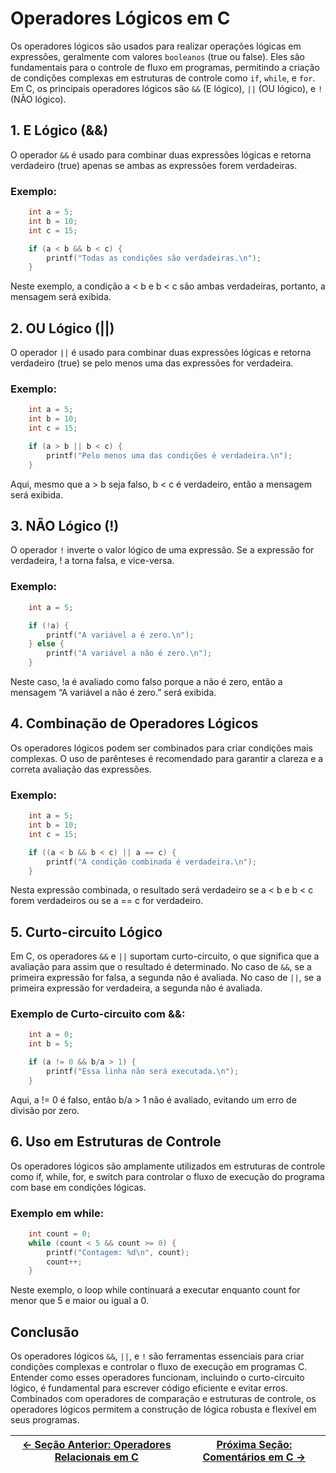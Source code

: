 # Operadores Lógicos em C

Os operadores lógicos são usados para realizar operações lógicas em expressões, geralmente com valores `booleanos` (true ou false). Eles são fundamentais para o controle de fluxo em programas, permitindo a criação de condições complexas em estruturas de controle como `if`, `while`, e `for`. Em C, os principais operadores lógicos são `&&` (E lógico), `||` (OU lógico), e `!` (NÃO lógico).

## 1. E Lógico (&&)

O operador `&&` é usado para combinar duas expressões lógicas e retorna verdadeiro (true) apenas se ambas as expressões forem verdadeiras.

### Exemplo:
```c
    int a = 5;
    int b = 10;
    int c = 15;

    if (a < b && b < c) {
        printf("Todas as condições são verdadeiras.\n");
    }
```

Neste exemplo, a condição a < b e b < c são ambas verdadeiras, portanto, a mensagem será exibida.

## 2. OU Lógico (||)

O operador `||` é usado para combinar duas expressões lógicas e retorna verdadeiro (true) se pelo menos uma das expressões for verdadeira.

### Exemplo:
```c
    int a = 5;
    int b = 10;
    int c = 15;

    if (a > b || b < c) {
        printf("Pelo menos uma das condições é verdadeira.\n");
    }
```

Aqui, mesmo que a > b seja falso, b < c é verdadeiro, então a mensagem será exibida.

## 3. NÃO Lógico (!)

O operador `!` inverte o valor lógico de uma expressão. Se a expressão for verdadeira, ! a torna falsa, e vice-versa.

### Exemplo:
```c
    int a = 5;

    if (!a) {
        printf("A variável a é zero.\n");
    } else {
        printf("A variável a não é zero.\n");
    }
```

Neste caso, !a é avaliado como falso porque a não é zero, então a mensagem “A variável a não é zero.” será exibida.

## 4. Combinação de Operadores Lógicos

Os operadores lógicos podem ser combinados para criar condições mais complexas. O uso de parênteses é recomendado para garantir a clareza e a correta avaliação das expressões.

### Exemplo:
```c
    int a = 5;
    int b = 10;
    int c = 15;

    if ((a < b && b < c) || a == c) {
        printf("A condição combinada é verdadeira.\n");
    }
```

Nesta expressão combinada, o resultado será verdadeiro se a < b e b < c forem verdadeiros ou se a == c for verdadeiro.

## 5. Curto-circuito Lógico

Em C, os operadores `&&` e `||` suportam curto-circuito, o que significa que a avaliação para assim que o resultado é determinado. No caso de `&&`, se a primeira expressão for falsa, a segunda não é avaliada. No caso de `||`, se a primeira expressão for verdadeira, a segunda não é avaliada.

### Exemplo de Curto-circuito com &&:
```c
    int a = 0;
    int b = 5;

    if (a != 0 && b/a > 1) {
        printf("Essa linha não será executada.\n");
    }
```

Aqui, a != 0 é falso, então b/a > 1 não é avaliado, evitando um erro de divisão por zero.

## 6. Uso em Estruturas de Controle

Os operadores lógicos são amplamente utilizados em estruturas de controle como if, while, for, e switch para controlar o fluxo de execução do programa com base em condições lógicas.

### Exemplo em while:
```c
    int count = 0;
    while (count < 5 && count >= 0) {
        printf("Contagem: %d\n", count);
        count++;
    }
```

Neste exemplo, o loop while continuará a executar enquanto count for menor que 5 e maior ou igual a 0.

## Conclusão

Os operadores lógicos `&&`, `||`, e `!` são ferramentas essenciais para criar condições complexas e controlar o fluxo de execução em programas C. Entender como esses operadores funcionam, incluindo o curto-circuito lógico, é fundamental para escrever código eficiente e evitar erros. Combinados com operadores de comparação e estruturas de controle, os operadores lógicos permitem a construção de lógica robusta e flexível em seus programas.

| [← Seção Anterior: Operadores Relacionais em C](https://github.com/ArturColen/Pre-AEDS1-Workshop/blob/main/materiais/03-processamento-de-dados/03.03-operadores-relacionais.md) | [Próxima Seção: Comentários em C →](https://github.com/ArturColen/Pre-AEDS1-Workshop/blob/main/materiais/03-processamento-de-dados/03.05-comentarios.md) |
|---------------------------|------------------------------------------------------|
